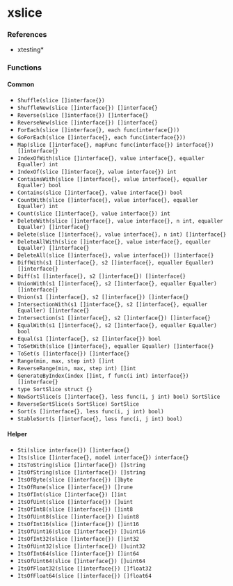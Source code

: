 # xslice

### References

+ xtesting*

### Functions

#### Common

+ `Shuffle(slice []interface{})`
+ `ShuffleNew(slice []interface{}) []interface{}`
+ `Reverse(slice []interface{}) []interface{}`
+ `ReverseNew(slice []interface{}) []interface{}`
+ `ForEach(slice []interface{}, each func(interface{}))`
+ `GoForEach(slice []interface{}, each func(interface{}))`
+ `Map(slice []interface{}, mapFunc func(interface{}) interface{}) []interface{}`
+ `IndexOfWith(slice []interface{}, value interface{}, equaller Equaller) int`
+ `IndexOf(slice []interface{}, value interface{}) int`
+ `ContainsWith(slice []interface{}, value interface{}, equaller Equaller) bool`
+ `Contains(slice []interface{}, value interface{}) bool`
+ `CountWith(slice []interface{}, value interface{}, equaller Equaller) int`
+ `Count(slice []interface{}, value interface{}) int`
+ `DeleteWith(slice []interface{}, value interface{}, n int, equaller Equaller) []interface{}`
+ `Delete(slice []interface{}, value interface{}, n int) []interface{}`
+ `DeleteAllWith(slice []interface{}, value interface{}, equaller Equaller) []interface{}`
+ `DeleteAll(slice []interface{}, value interface{}) []interface{}`
+ `DiffWith(s1 []interface{}, s2 []interface{}, equaller Equaller) []interface{}`
+ `Diff(s1 []interface{}, s2 []interface{}) []interface{}`
+ `UnionWith(s1 []interface{}, s2 []interface{}, equaller Equaller) []interface{}`
+ `Union(s1 []interface{}, s2 []interface{}) []interface{}`
+ `IntersectionWith(s1 []interface{}, s2 []interface{}, equaller Equaller) []interface{}`
+ `Intersection(s1 []interface{}, s2 []interface{}) []interface{}`
+ `EqualWith(s1 []interface{}, s2 []interface{}, equaller Equaller) bool`
+ `Equal(s1 []interface{}, s2 []interface{}) bool`
+ `ToSetWith(slice []interface{}, equaller Equaller) []interface{}`
+ `ToSet(s []interface{}) []interface{}`
+ `Range(min, max, step int) []int`
+ `ReverseRange(min, max, step int) []int`
+ `GenerateByIndex(index []int, f func(i int) interface{}) []interface{}`
+ `type SortSlice struct {}`
+ `NewSortSlice(s []interface{}, less func(i, j int) bool) SortSlice`
+ `ReverseSortSlice(s SortSlice) SortSlice`
+ `Sort(s []interface{}, less func(i, j int) bool)`
+ `StableSort(s []interface{}, less func(i, j int) bool)`

#### Helper

+ `Sti(slice interface{}) []interface{}`
+ `Its(slice []interface{}, model interface{}) interface{}`
+ `ItsToString(slice []interface{}) []string`
+ `ItsOfString(slice []interface{}) []string`
+ `ItsOfByte(slice []interface{}) []byte`
+ `ItsOfRune(slice []interface{}) []rune`
+ `ItsOfInt(slice []interface{}) []int`
+ `ItsOfUint(slice []interface{}) []uint`
+ `ItsOfInt8(slice []interface{}) []int8`
+ `ItsOfUint8(slice []interface{}) []uint8`
+ `ItsOfInt16(slice []interface{}) []int16`
+ `ItsOfUint16(slice []interface{}) []uint16`
+ `ItsOfInt32(slice []interface{}) []int32`
+ `ItsOfUint32(slice []interface{}) []uint32`
+ `ItsOfInt64(slice []interface{}) []int64`
+ `ItsOfUint64(slice []interface{}) []uint64`
+ `ItsOfFloat32(slice []interface{}) []float32`
+ `ItsOfFloat64(slice []interface{}) []float64`
